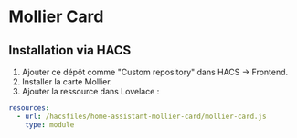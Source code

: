# Mollier Card

## Installation via HACS

1. Ajouter ce dépôt comme "Custom repository" dans HACS → Frontend.
2. Installer la carte Mollier.
3. Ajouter la ressource dans Lovelace :

```yaml
resources:
  - url: /hacsfiles/home-assistant-mollier-card/mollier-card.js
    type: module
